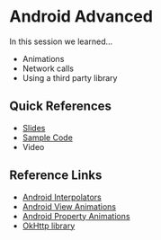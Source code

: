 # Android Advanced

In this session we learned...
- Animations
- Network calls
- Using a third party library

## Quick References
- [Slides](https://drive.google.com/file/d/0B6Zn5yAYYQw7cjVyQ1JiWTVWTk0/view?usp=sharing)
- [Sample Code](https://github.com/np-overflow/2015-sessions/blob/master/02%20--%20Basic%20Android%20Development/02.4%20Sample%20Code)
- Video

## Reference Links
- [Android Interpolators](http://cogitolearning.co.uk/?p=1078)
- [Android View Animations](http://developer.android.com/guide/topics/graphics/view-animation.html)
- [Android Property Animations](http://developer.android.com/guide/topics/graphics/prop-animation.html)
- [OkHttp library](http://square.github.io/okhttp/)
